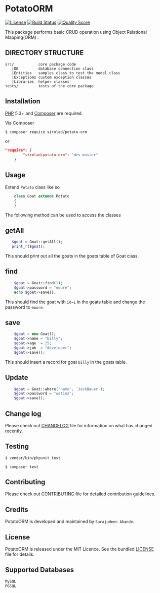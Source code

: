 # PotatoORM

[![License](http://img.shields.io/:license-mit-blue.svg)](https://github.com/andela-sakande/PotatoORM/blob/master/LICENSE)
[![Build Status](https://travis-ci.org/andela-sakande/potatoORM.svg)](https://travis-ci.org/andela-sakande/potatoORM)
[![Quality Score](https://img.shields.io/scrutinizer/g/andela-sakande/PotatoORM.svg?style=flat-square)](https://scrutinizer-ci.com/g/andela-sakande/PotatoORM)


This package performs basic CRUD operation using Object Relational Mapping(ORM) :

DIRECTORY STRUCTURE
-------------------

```
src/           core package code
   |DB         database connection class
   |Entities   samples class to test the model class
   |Exceptions custom exception classes
   |Libraries  helper classes
tests/         tests of the core package
```

## Installation

[PHP](https://php.net) 5.3+ and [Composer](https://getcomposer.org) are required.

Via Composer

``` bash
$ composer require sirolad/potato-orm
```
or
``` composer.json
"require": {
        "sirolad/potato-orm": "dev-master"
    }
```

## Usage

Extend `Potato` class like so
``` php
    class Goat extends Potato
    {
    }
```
The following method can be used to access the classes

## getAll
``` php
   $goat = Goat::getAll();
   print_r($goat);
```
This should print out all the ​goats ​in the ​goats ​table of Goat class.

## find
``` php
    $goat = Goat::find(1);
    $goat->password = "ewure";
    echo $goat->save();
```
This should find the ​goat ​with `id=1` in the goats table and change the password to `ewure`.

## save
```php
    $goat = new Goat();
    $goat->name = "billy";
    $goat->age  = 25;
    $goat->job  = "developer";
    $goat->save();
```
This should insert a record for goat `billy` in the goats table.

## Update
```php
    $goat = Goat::where('name', 'JackBauer');
    $goat->password = "wetina";
    $goat->save();
```

## Change log

Please check out [CHANGELOG](CHANGELOG.md) file for information on what has changed recently.

## Testing

``` bash
$ vendor/bin/phpunit test
```

``` composer
$ composer test
```

## Contributing

Please check out [CONTRIBUTING](CONTRIBUTING.md) file for detailed contribution guidelines.

## Credits

PotatoORM is developed and maintained by `Surajudeen Akande`.

## License

PotatoORM is released under the MIT Licence. See the bundled [LICENSE](LICENSE.md) file for details.

## Supported Databases

``` bash
MySQL
PGSQL
```
